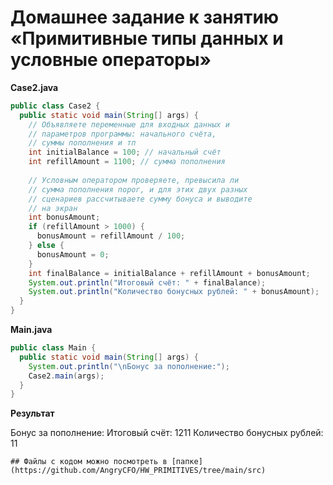 # Домашнее задание к занятию «Примитивные типы данных и условные операторы»

**Case2.java**
```java
public class Case2 {
  public static void main(String[] args) {
    // Объявляете переменные для входных данных и
    // параметров программы: начального счёта, 
    // суммы пополнения и тп
    int initialBalance = 100; // начальный счёт
    int refillAmount = 1100; // сумма пополнения
    
    // Условным оператором проверяете, превысила ли
    // сумма пополнения порог, и для этих двух разных
    // сценариев рассчитываете сумму бонуса и выводите
    // на экран
    int bonusAmount;
    if (refillAmount > 1000) {
      bonusAmount = refillAmount / 100;
    } else {
      bonusAmount = 0;
    }
    int finalBalance = initialBalance + refillAmount + bonusAmount;
    System.out.println("Итоговый счёт: " + finalBalance);
    System.out.println("Количество бонусных рублей: " + bonusAmount);
  }
}
```

**Main.java**
```java
public class Main {
  public static void main(String[] args) {
    System.out.println("\nБонус за пополнение:");
    Case2.main(args);
  }
}
```

**Результат**

Бонус за пополнение:
Итоговый счёт: 1211
Количество бонусных рублей: 11
```
## Файлы с кодом можно посмотреть в [папке](https://github.com/AngryCFO/HW_PRIMITIVES/tree/main/src)
